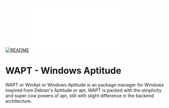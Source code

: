 [![README](#readme-section)](#readme-section)
[![Contributors](./CONTRIBUTORS.md)](./CONTRIBUTORS.md)

# WAPT - Windows Aptitude
WAPT or WinApt or Windows Aptitude is an package manager for Windows inspired from Debian's Aptitude or apt. WAPT is packed with the simplicity and super cow powers of apt, still with slight difference in the backend architecture.